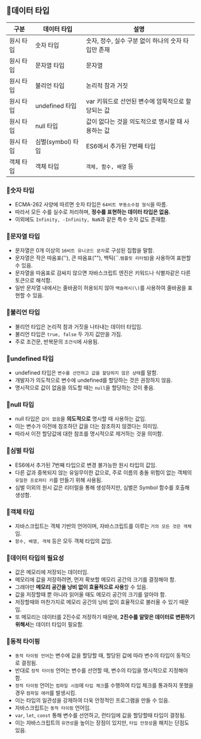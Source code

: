 
## 📌데이터 타입

|구분|데이터 타입|설명|
|------|---|---|
|원시 타입|숫자 타입|숫자, 정수, 실수 구분 없이 하나의 숫자 타입만 존재|
|원시 타입|문자열 타입|문자열|
|원시 타입|불리언 타입|논리적 참과 거짓|
|원시 타입|undefined 타입|var 키워드로 선언된 변수에 암묵적으로 할당되는 값|
|원시 타입|null 타입|값이 없다는 것을 의도적으로 명시할 때 사용하는 값|
|원시 타입|심벌(symbol) 타입|ES6에서 추가된 7번째 타입|
|객체 타입|객체 타입|`객체, 함수, 배열` 등|

### 📌숫자 타입
- ECMA-262 사양에 따르면 숫자 타입은 `64비트 부동소수점 형식`을 따름.
- 따라서 모든 수를 실수로 처리하며, **정수를 표현하는 데이터 타입은 없음.**
- 이외에도 `Infinity, -Infinity, NaN`과 같은 특수 숫자 값도 존재함.

### 📌문자열 타입

- 문자열은 0개 이상의 `16비트 유니코드 문자`로 구성된 집합을 말함.
- 문자열은 작은 따옴표(''), 큰 따옴표(""), 백틱(``.`템플릿 리터럴`)을 사용하여 표현할 수 있음.
- 문자열을 따옴표로 감싸지 않으면 자바스크립트 엔진은 키워드나 식별자같은 다른 토큰으로 해석함.
- 일반 문자열 내에서는 줄바꿈이 허용되지 않아 `백슬래시(\)`를 사용하여 줄바꿈을 표현할 수 있음.


### 📌불리언 타입
- 불리언 타입은 논리적 참과 거짓을 나타내는 데이터 타입임.
- 불리언 타입은 `true, false` 두 가지 값만을 가짐.
- 주로 조건문, 반복문의 `조건식`에 사용됨.

### 📌undefined 타입
- undefined 타입은 `변수를 선언하고 값을 할당하지 않은 상태`를 말함.
- 개발자가 의도적으로 변수에 undefined를 할당하는 것은 권장하지 않음.
- 명시적으로 값이 없음을 의도할 때는 `null`을 할당하는 것이 좋음.
  
### 📌null 타입
- null 타입은 `값이 없음`을 **의도적으로** 명시할 때 사용하는 값임.
- 이는 변수가 이전에 참조하던 값을 더는 참조하지 않겠다는 의미임.
- 따라서 이전 할당값에 대한 참조를 명시적으로 제거하는 것을 의미함.  

### 📌심벌 타입
- ES6에서 추가된 7번째 타입으로 변경 불가능한 원시 타입의 값임.
- 다른 값과 중복되지 않는 유일무이한 값으로, 주로 이름의 충돌 위험이 없는 객체의 `유일한 프로퍼티 키`를 만들기 위해 사용됨.
- 심벌 이외의 원시 값은 리터럴을 통해 생성하지만, 심벌은 Symbol 함수를 호출해 생성함.

### 📌객체 타입
- 자바스크립트는 객체 기반의 언어이며, 자바스크립트를 이루는 `거의 모든 것은 객체`임.
- `함수, 배열, 객체` 등은 모두 객체 타입의 값임.

### 📌데이터 타입의 필요성
- 값은 메모리에 저장되는 데이터임.
- 메모리에 값을 저장하려면, 먼저 확보할 메모리 공간의 크기를 결정해야 함.
- 그래야만 **메모리 공간을 낭비 없이 효율적으로 사용**할 수 있음.
- 값을 저장할때 뿐 아니라 읽어올 때도 메모리 공간의 크기를 알아야 함.
- 저장할때와 마찬가지로 메모리 공간의 낭비 없이 효율적으로 불러올 수 있기 때문임.
- 또 메모리는 데이터를 2진수로 저장하기 때문에, **2진수를 알맞은 데이터로 변환하기 위해서**는 데이터 타입이 필요함.

### 📌동적 타이핑
- `동적 타이핑 언어`는 변수에 값을 할당할 때, 할당된 값에 따라 변수의 타입이 동적으로 결정됨.
- 반대로 `정적 타이핑` 언어는 변수를 선언할 때, 변수의 타입을 명시적으로 지정해야 함.
- `정적 타이핑` 언어는 `컴파일 시점`에 `타입 체크`를 수행하여 타입 체크를 통과하지 못했을 경우 `컴파일 에러`를 발생시킴.
- 이는 타입의 일관성을 강제하여 더욱 안정적인 프로그램을 만들 수 있음.
- 자바스크립트는 `동적 타이핑` 언어임.
- `var`, `let`, `const` 통해 변수를 선언하고, 런타임에 값을 할당할때 타입이 결정됨. 
- 이는 자바스크립트의 `유연성`을 높이는 장점이 있지만, `타입 안정성`을 해치는 단점도 있음.